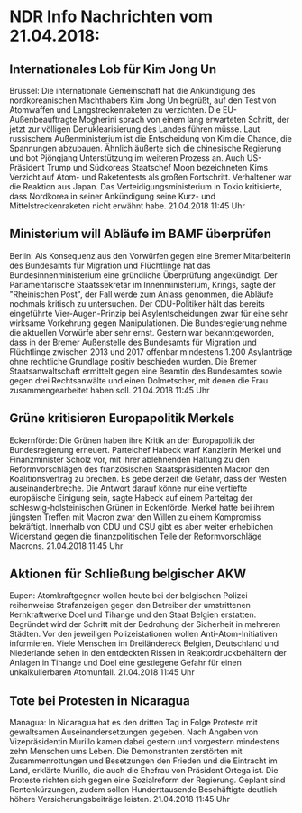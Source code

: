 # NDR Info Nachrichten vom 21.04.2018:


## Internationales Lob für Kim Jong Un
Brüssel: Die internationale Gemeinschaft hat die Ankündigung des nordkoreanischen Machthabers Kim Jong Un begrüßt, auf den Test von Atomwaffen und Langstreckenraketen zu verzichten. Die EU-Außenbeauftragte Mogherini sprach von einem lang erwarteten Schritt, der jetzt zur völligen Denuklearisierung des Landes führen müsse. Laut russischem Außenministerium ist die Entscheidung von Kim die Chance, die Spannungen abzubauen. Ähnlich äußerte sich die chinesische Regierung und bot Pjöngjang Unterstützung im weiteren Prozess an. Auch US-Präsident Trump und Südkoreas Staatschef Moon bezeichneten Kims Verzicht auf Atom- und Raketentests als großen Fortschritt. Verhaltener war die Reaktion aus Japan. Das Verteidigungsministerium in Tokio kritisierte, dass Nordkorea in seiner Ankündigung seine Kurz- und Mittelstreckenraketen nicht erwähnt habe. 21.04.2018 11:45 Uhr 

## Ministerium will Abläufe im BAMF überprüfen
Berlin: Als Konsequenz aus den Vorwürfen gegen eine Bremer Mitarbeiterin des Bundesamts für Migration und Flüchtlinge hat das Bundesinnenministerium eine gründliche Überprüfung angekündigt. Der Parlamentarische Staatssekretär im Innenministerium, Krings, sagte der "Rheinischen Post", der Fall werde zum Anlass genommen, die Abläufe nochmals kritisch zu untersuchen. Der CDU-Politiker hält das bereits eingeführte Vier-Augen-Prinzip bei Asylentscheidungen zwar für eine sehr wirksame Vorkehrung gegen Manipulationen. Die Bundesregierung nehme die aktuellen Vorwürfe aber sehr ernst. Gestern war bekanntgeworden, dass in der Bremer Außenstelle des Bundesamts für Migration und Flüchtlinge zwischen 2013 und 2017 offenbar mindestens 1.200 Asylanträge ohne rechtliche Grundlage positiv beschieden wurden. Die Bremer Staatsanwaltschaft ermittelt gegen eine Beamtin des Bundesamtes sowie gegen drei Rechtsanwälte und einen Dolmetscher, mit denen die Frau zusammengearbeitet haben soll. 21.04.2018 11:45 Uhr 

## Grüne kritisieren Europapolitik Merkels
Eckernförde:		Die Grünen haben ihre Kritik an der Europapolitik der Bundesregierung erneuert. Parteichef Habeck warf Kanzlerin Merkel und Finanzminister Scholz vor, mit ihrer ablehnenden Haltung zu den Reformvorschlägen des französischen Staatspräsidenten Macron den Koalitionsvertrag zu brechen. Es gebe derzeit die Gefahr, dass der Westen auseinanderbreche. Die Antwort darauf könne nur eine vertiefte europäische Einigung sein, sagte Habeck auf einem Parteitag der schleswig-holsteinischen Grünen in Eckenförde. Merkel hatte bei ihrem jüngsten Treffen mit Macron zwar den Willen zu einem Kompromiss bekräftigt. Innerhalb von CDU und CSU gibt es aber weiter erheblichen Widerstand gegen die finanzpolitischen Teile der Reformvorschläge Macrons. 21.04.2018 11:45 Uhr 

## Aktionen für Schließung belgischer AKW
Eupen: 	Atomkraftgegner wollen heute bei der belgischen Polizei reihenweise Strafanzeigen gegen den Betreiber der umstrittenen Kernkraftwerke Doel und Tihange und den Staat Belgien erstatten. Begründet wird der Schritt mit der Bedrohung der Sicherheit in mehreren Städten. Vor den jeweiligen Polizeistationen wollen Anti-Atom-Initiativen informieren. Viele Menschen im Dreiländereck Belgien, Deutschland und Niederlande sehen in den entdeckten Rissen in Reaktordruckbehältern der Anlagen in Tihange und Doel eine gestiegene Gefahr für einen unkalkulierbaren Atomunfall. 21.04.2018 11:45 Uhr 

## Tote bei Protesten in Nicaragua
Managua: In Nicaragua hat es den dritten Tag in Folge Proteste mit gewaltsamen Auseinandersetzungen gegeben. Nach Angaben von Vizepräsidentin Murillo kamen dabei gestern und vorgestern mindestens zehn Menschen ums Leben. Die Demonstranten zerstörten mit Zusammenrottungen und Besetzungen den Frieden und die Eintracht im Land, erklärte Murillo, die auch die Ehefrau von Präsident Ortega ist. Die Proteste richten sich gegen eine Sozialreform der Regierung. Geplant sind Rentenkürzungen, zudem sollen Hunderttausende Beschäftigte deutlich höhere Versicherungsbeiträge leisten. 21.04.2018 11:45 Uhr 

